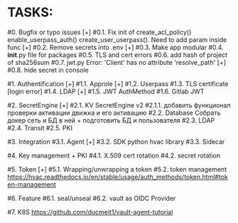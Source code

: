# TASKS:
#0. Bugfix or typo issues
[+] #0.1. Fix init of create_acl_policy() enable_userpass_auth() create_user_userpass(). Need to add param inside func
[+] #0.2. Remove secrets into .env
[+] #0.3. Make app modular
#0.4. __init__.py file for packages
#0.5. TLS and cert errors
#0.6. add hash of project of sha256sum
#0.7. jwt.py Error: 'Client' has no attribute 'resolve_path'
[+] #0.8. hide secret in console

#1. Authentification
[+] #1.1. Approle
[+] #1.2. Userpass 
#1.3. TLS certificate [login error]
#1.4. LDAP 
[+] #1.5. JWT AuthMethod
#1.6. Gitlab JWT

#2. SecretEngine
[+] #2.1. KV SecretEngine v2
#2.1.1. добавить функционал проверки активации движка и его активацию
#2.2. Database
    Собрать докер сеть и БД в ней + подготовить БД и пользователя
#2.3. LDAP
#2.4. Transit
#2.5. PKI

#3. Integration
#3.1. Agent
[+] #3.2. SDK python hvac library
#3.3. Sidecar

#4. Key management + PKI
#4.1. X.509 cert rotation
#4.2. secret rotation

#5. Token
[+] #5.1. Wrapping/unwrapping a token
#5.2. token management https://hvac.readthedocs.io/en/stable/usage/auth_methods/token.html#token-management

#6. Feature
#6.1. seal/unseal
#6.2. vault as OIDC Provider

#7. K8S https://github.com/ducmeit1/vault-agent-tutorial